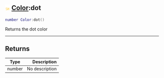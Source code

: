 ## ![shared](../../.gitbook/assets/shared.png) [Color](https://iaswiki.rawr.dev/readme/color):dot

```lua
number Color:dot()
```

Returns the dot color

------
## Returns

| Type   | Description |
| ------ | ----------: |
| number | No description |


